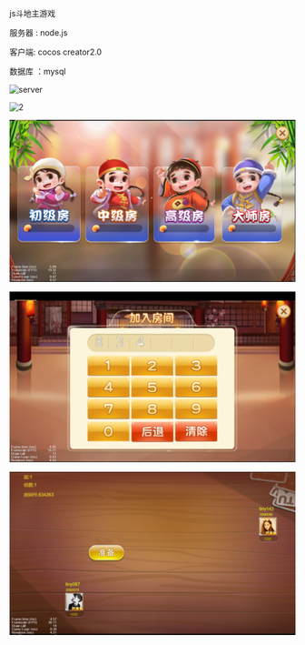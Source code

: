 js斗地主游戏

服务器 : node.js

客户端:   cocos creator2.0

数据库 ：mysql



![server](https://github.com/tinyshu/ddz_game/master/image/1.png)



![2](.\image\2.png)



![3](.\image\3.png)



![4](.\image\4.png)



![5](.\image\5.png)
